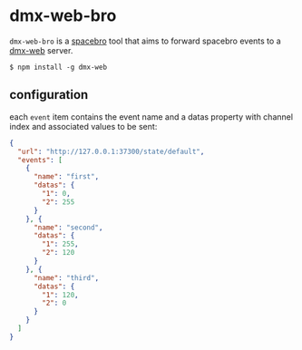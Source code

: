 # dmx-web-bro

`dmx-web-bro` is a [spacebro](https://github.com/spacebro) tool that aims to forward spacebro events to a [dmx-web](https://github.com/node-dmx/dmx-web) server.

```
$ npm install -g dmx-web
```

## configuration

each `event` item contains the event name and a datas property with channel index and associated values to be sent:

```json
{
  "url": "http://127.0.0.1:37300/state/default",
  "events": [
    {
      "name": "first",
      "datas": {
        "1": 0,
        "2": 255
      }
    }, {
      "name": "second",
      "datas": {
        "1": 255,
        "2": 120
      }
    }, {
      "name": "third",
      "datas": {
        "1": 120,
        "2": 0
      }
    }
  ]
}
```
